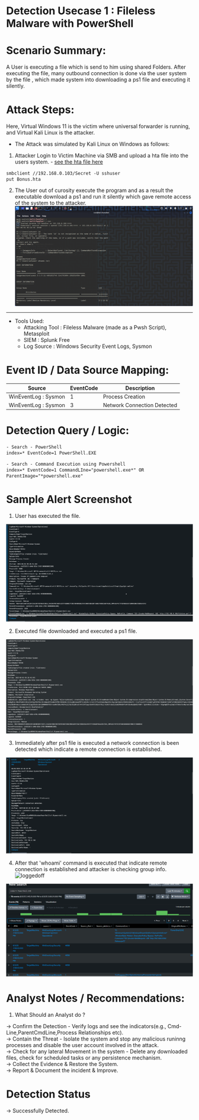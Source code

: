 

# Detection Usecase 1 : Fileless Malware with PowerShell


# Scenario Summary: 
A User is executing a file which is send to him using shared Folders. After executing the file, many outbound connection is done via the user system by the file , which made system into downloading a ps1 file and executing it silently.

# Attack Steps:

Here, Virtual Windows 11 is the victim where universal forwarder is running,  
and Virtual Kali Linux is the attacker.

- The Attack was simulated by Kali Linux on Windows as follows:  
1) Attacker Login to Victim Machine via SMB and upload a hta file into the users system. - [see the hta file here](Bonus.hta)  
```
smbclient //192.168.0.103/Secret -U sshuser
put Bonus.hta
```
2) The User out of curosity execute the program and as a result the executable download a ps1 and run it silently which gave remote access of the system to the attacker.  
![metasploit](logs/Screenshot_2025-06-03_05_29_38.png)

*******************************

- Tools Used:  
    - Attacking Tool : Fileless Malware (made as a Pwsh Script), Metasploit 
    - SIEM : Splunk Free  
    - Log Source : Windows Security Event Logs, Sysmon


# Event ID / Data Source Mapping:

| Source                    | EventCode | Description                      |
|---------------------------|-----------|----------------------------------|
| WinEventLog : Sysmon      | 1         | Process Creation                 |
| WinEventLog : Sysmon      | 3         | Network Connection Detected      |

# Detection Query / Logic:
```spl 
- Search - PowerShell
index=* EventCode=1 PowerShell.EXE
```
```spl 
- Search - Command Execution using Powershell
index=* EventCode=1 CommandLIne="powershell.exe*" OR ParentImage="*powershell.exe"
```

# Sample Alert Screenshot

1) User has executed the file.  

![file-executed](<logs/Screenshot 2025-06-03 150321.png>)

2) Executed file downloaded and executed a ps1 file.

![cmd-executed](<logs/Screenshot 2025-06-03 150344.png>)

3) Immediately after ps1 file is executed a network connection is been detected which indicate a remote connection is established.  

![network](<logs/Screenshot 2025-06-03 150442.png>)

4) After that 'whoami' command is executed that indicate remote connection is established and attacker is checking group info.    
![loggedoff](<logs/Screenshot 2025-05-22 165923.png>)  

![log](<logs/Screenshot 2025-06-03 150225.png>)

# Analyst Notes / Recommendations:

1) What Should an Analyst do ? 

-> Confirm the Detection - Verify logs and see the indicators(e.g., Cmd-Line,ParentCmdLine,Process Relationships etc).  
-> Contain the Threat - Isolate the system and stop any malicious runinng processes and disable the user account involved in the attack.  
-> Check for any lateral Movement in the system - Delete any downloaded files, check for scheduled tasks or any persistence mechanism.  
-> Collect the Evidence & Restore the System.  
-> Report & Document the incident & Improve.


# Detection Status

 -> Successfully Detected.  
